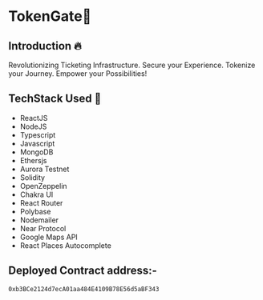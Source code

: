 # TokenGate🚀

## Introduction 🔥

Revolutionizing Ticketing Infrastructure. Secure your Experience. Tokenize your Journey. Empower your Possibilities!

## TechStack Used 🎯

- ReactJS
- NodeJS
- Typescript
- Javascript
- MongoDB
- Ethersjs
- Aurora Testnet
- Solidity
- OpenZeppelin
- Chakra UI
- React Router
- Polybase
- Nodemailer
- Near Protocol
- Google Maps API
- React Places Autocomplete


## Deployed Contract address:-

```
0xb3BCe2124d7ecA01aa484E4109B78E56d5aBF343
```

